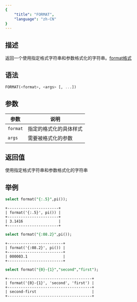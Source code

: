 ```yaml
---
{
    "title": "FORMAT",
    "language": "zh-CN"
}
---
```


<!-- 
Licensed to the Apache Software Foundation (ASF) under one
or more contributor license agreements.  See the NOTICE file
distributed with this work for additional information
regarding copyright ownership.  The ASF licenses this file
to you under the Apache License, Version 2.0 (the
"License"); you may not use this file except in compliance
with the License.  You may obtain a copy of the License at

  http://www.apache.org/licenses/LICENSE-2.0

Unless required by applicable law or agreed to in writing,
software distributed under the License is distributed on an
"AS IS" BASIS, WITHOUT WARRANTIES OR CONDITIONS OF ANY
KIND, either express or implied.  See the License for the
specific language governing permissions and limitations
under the License.
-->

## 描述

返回一个使用指定格式字符串和参数格式化的字符串。[format格式](https://fmt.dev/11.1/syntax/#format-specification-mini-language)

## 语法

```sql
FORMAT(<format>, <args> [, ...])
```

## 参数

| 参数 | 说明 |
| -- | -- |
| `format` | 指定的格式化的具体样式 |
| `args` | 需要被格式化的参数|

## 返回值

使用指定格式字符串和参数格式化的字符串

## 举例

```sql
select format("{:.5}",pi());
```

```text
+-----------------------+
| format('{:.5}', pi()) |
+-----------------------+
| 3.1416                |
+-----------------------+
```

```sql
select format("{:08.2}",pi());
```

```text
+-------------------------+
| format('{:08.2}', pi()) |
+-------------------------+
| 000003.1                |
+-------------------------+
```

```sql
select format("{0}-{1}","second","first");
```

```text
+--------------------------------------+
| format('{0}-{1}', 'second', 'first') |
+--------------------------------------+
| second-first                         |
+--------------------------------------+
```
